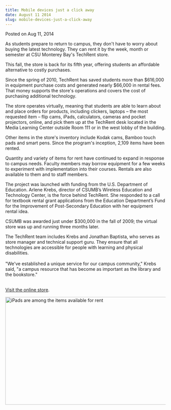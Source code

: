 ```yaml
---
title: Mobile devices just a click away
date: August 11 2014
slug: mobile-devices-just-a-click-away
---
```





<span class="date">Posted on Aug 11, 2014    </span>
<p>As students prepare to return to campus, they don&apos;t have to
worry about buying the latest technology. They can rent it by the
week, month or semester at CSU Monterey Bay&apos;s TechRent store.</p>
<p>This fall, the store is back for its fifth year, offering
students an affordable alternative to costly purchases.</p>
<p>Since the spring of 2010, TechRent has saved students more than
$616,000 in equipment purchase costs and generated nearly $66,000
in rental fees. That money supports the store&apos;s operations and
covers the cost of purchasing additional technology.</p>
<p>The store operates virtually, meaning that students are able to
learn about and place orders for products, including clickers,
laptops &#x2013; the most requested item &#x2013; flip cams, iPads, calculators,
cameras and pocket projectors, online, and pick them up at the
TechRent desk located in the Media Learning Center outside Room 111
or in the west lobby of the building.</p>
<p>Other items in the store&apos;s inventory include Kodak cams, Bamboo
touch pads and smart pens. Since the program&apos;s inception, 2,109
items have been rented.</p>
<p>Quantity and variety of items for rent have continued to expand
in response to campus needs. Faculty members may borrow equipment
for a few weeks to experiment with implementation into their
courses. Rentals are also available to them and to staff
members.</p>
<p>The project was launched with funding from the U.S. Department
of Education.&#xA0;Arlene Krebs, director of CSUMB&#x2019;s Wireless
Education and Technology Center, is the force behind TechRent. She
responded to a call for textbook rental grant applications from the
Education Department&#x2019;s Fund for the Improvement of Post-Secondary
Education with her equipment rental idea.</p>
<p>CSUMB was awarded just under $300,000 in the fall of 2009; the
virtual store was up and running three months later.</p>
<p>The TechRent team includes Krebs and Jonathan Baptista, who
serves as store manager and technical support guru. They ensure
that all technologies are accessible for people with learning and
physical disabilities.<br>
<br>
&quot;We&apos;ve established a unique service for our campus community,&quot;
Krebs said, &quot;a campus resource that has become as important as the
library and the bookstore.&quot;</br></br></p>
<p><a href="http://csumb.edu/techrent" rel="nofollow">Visit the
online store</a>.</p>
<p><img alt="iPads are among the items available for rent" height="338" src="http://news.csumb.edu/sites/default/files/65/attachments/news/images/ipad_1.jpg" width="570"><br>
&#xA0;</br></img></p>





